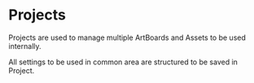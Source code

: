 # Projects

Projects are used to manage multiple ArtBoards and Assets to be used internally. 

All settings to be used in common area are structured to be saved in Project.

